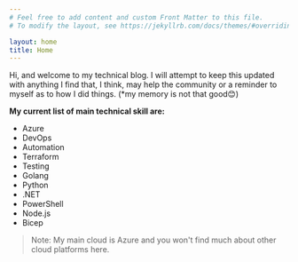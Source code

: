 ```yaml
---
# Feel free to add content and custom Front Matter to this file.
# To modify the layout, see https://jekyllrb.com/docs/themes/#overriding-theme-defaults

layout: home
title: Home
---
```


Hi, and welcome to my technical blog. I will attempt to keep this updated with anything I find that, I think, may help the community or a reminder to myself as to how I did things. (*my memory is not that good😊)

**My current list of main technical skill are:**

- Azure
- DevOps
- Automation
- Terraform
- Testing
- Golang
- Python
- .NET
- PowerShell
- Node.js
- Bicep

> Note: My main cloud is Azure and you won't find much about other cloud platforms here.
